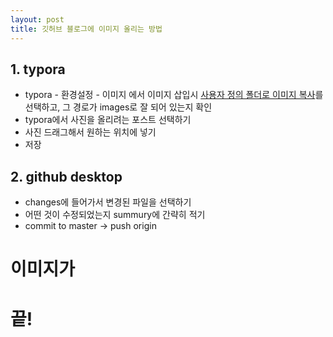 ```yaml
---
layout: post
title: 깃허브 블로그에 이미지 올리는 방법
---
```


## 1. typora

- typora - 환경설정 - 이미지  에서 이미지 삽입시 <u>사용자 정의 폴더로 이미지 복사</u>를 선택하고, 그 경로가 images로 잘 되어 있는지 확인
- typora에서 사진을 올리려는 포스트 선택하기
- 사진 드래그해서 원하는 위치에 넣기
- 저장

## 2. github desktop

- changes에 들어가서 변경된 파일을 선택하기
- 어떤 것이 수정되었는지 summury에 간략히 적기
- commit to master -> push origin



# 이미지가 

# 끝!



